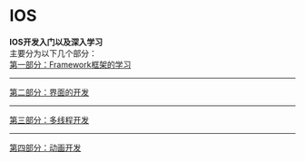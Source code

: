 # IOS
<Strong>IOS开发入门以及深入学习</Strong></br>
主要分为以下几个部分：</br>
<a href="http://www.baidu.com/" target="_blank">第一部分：Framework框架的学习</a></br>
<hr size=1/>
<a href="http://www.baidu.com/" target="_blank">第二部分：界面的开发</a></br>
<hr/>
<a href="http://www.baidu.com/" target="_blank">第三部分：多线程开发</a></br>
<hr/>
<a href="http://www.baidu.com/" target="_blank">第四部分：动画开发</a></br>

